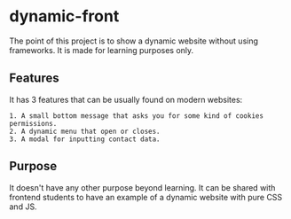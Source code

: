 # dynamic-front

The point of this project is to show a dynamic website without using frameworks. It is made for learning purposes only.

## Features

It has 3 features that can be usually found on modern websites:

    1. A small bottom message that asks you for some kind of cookies permissions.
    2. A dynamic menu that open or closes.
    3. A modal for inputting contact data.

## Purpose

It doesn't have any other purpose beyond learning. It can be shared with frontend students to have an example of a dynamic website with pure CSS and JS.